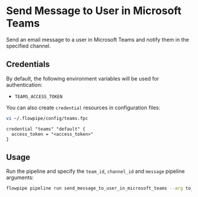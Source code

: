 # Send Message to User in Microsoft Teams

Send an email message to a user in Microsoft Teams and notify them in the specified channel.

## Credentials

By default, the following environment variables will be used for authentication:

- `TEAMS_ACCESS_TOKEN`

You can also create `credential` resources in configuration files:

```sh
vi ~/.flowpipe/config/teams.fpc
```

```hcl
credential "teams" "default" {
  access_token = "<access_token>"
}
```

## Usage

Run the pipeline and specify the `team_id`, `channel_id` and `message` pipeline arguments:

```sh
flowpipe pipeline run send_message_to_user_in_microsoft_teams --arg to_email='bar@foo.com' --arg subject='Hello from Flowpipe!' --arg content=Hello --arg channel_id='19:fake@thread.tacv2' --arg team_id=fake-team-id
```
